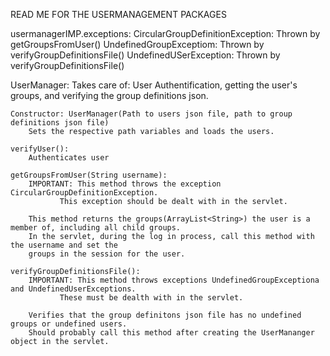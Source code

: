 READ ME FOR THE USERMANAGEMENT PACKAGES

usermanagerIMP.exceptions:
	CircularGroupDefinitionException: Thrown by getGroupsFromUser()
	UndefinedGroupExceptiom: Thrown by verifyGroupDefinitionsFile()
	UndefinedUSerException: Thrown by verifyGroupDefinitionsFile()
	
UserManager:
	Takes care of: User Authentification, getting the user's groups, and verifying the group definitions json.

	Constructor: UserManager(Path to users json file, path to group definitions json file)
		Sets the respective path variables and loads the users.

	verifyUser(): 
		Authenticates user
	
	getGroupsFromUser(String username):
		IMPORTANT: This method throws the exception CircularGroupDefinitionException.
			   This exception should be dealt with in the servlet.

		This method returns the groups(ArrayList<String>) the user is a member of, including all child groups.
		In the servlet, during the log in process, call this method with the username and set the 
		groups in the session for the user.

	verifyGroupDefinitionsFile():
		IMPORTANT: This method throws exceptions UndefinedGroupExceptiona and UndefinedUserExceptions.
			   These must be dealth with in the servlet.

		Verifies that the group definitons json file has no undefined groups or undefined users.
		Should probably call this method after creating the UserMananger object in the servlet. 